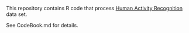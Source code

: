 This repository contains R code that process [Human Activity Recognition](http://archive.ics.uci.edu/ml/datasets/Human+Activity+Recognition+Using+Smartphones) data set.

See CodeBook.md for details.